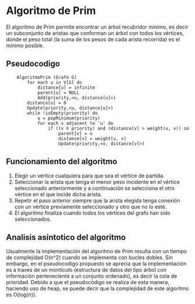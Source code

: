 # Algoritmo de Prim

El algoritmo de Prim permite encontrar un árbol recubridor minimo, es decir un subconjunto de aristas que conforman un árbol
con todos los vértices, donde el peso total (la suma de los pesos de cada arista recorrida) es el mínimo posible.

## Pseudocodigo
``` [python]
    AlgoritmoPrim (Grafo G)
        for each u in V[G] do
            distance[u] = infinite
            parent[u] = NULL
            Add(priority,<u, distance[u]>)
        distance[u] = 0
        Update(priority,<u, distance[u]>)
        while !isEmpty(priority) do
            u = popMinimum(priority)
            for each v adjacent to 'u' do
                if ((v ∈ priority) and (distance[v] > weight(u, v)) so
                    parent[v] = u
                    distance[v] = weight(u, v)
                    Update(priority,<v, distance[v]>)
```

## Funcionamiento del algoritmo
1. Elegir un vértice cualquiera para que sea el vértice de partida.
2. Seleccionar la arista que tenga el menor peso incidente en el vértice seleccionado anteriormente y a continuación se selecciona el otro vértice en el que incide dicha arista.
3. Repetir el paso anterior siempre que la arista elegida tenga conexión con un vértice previamente seleccionado y otro que no lo esté.
5. El algoritmo finaliza cuando todos los vértices del grafo han sido seleccionados.

## Analisis asintotico del algoritmo
Usualmente la implementación del algoritmo de Prim resulta con un tiempo de complejidad O(n^2) cuando se implementa con bucles dobles. Sin embargo, en el pseudocodigo propuesto
se aprecia que la implementación es a traves de un montículo (estructura de datos del tipo árbol con información perteneciente a un conjunto ordenado), 
es decir la cola de prioridad. Debido a que el pseudocódigo se realiza de esta manera, haciendo uso de heap, se puede decir que la complejidad de este algoritmo es O(log(n)).
